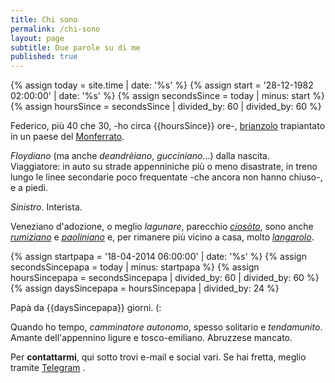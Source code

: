 ```yaml
---
title: Chi sono
permalink: /chi-sono
layout: page
subtitle: Due parole su di me
published: true
---
```

{% assign today = site.time | date: '%s' %}
{% assign start = '28-12-1982 02:00:00' | date: '%s' %}
{% assign secondsSince = today | minus: start %}
{% assign hoursSince = secondsSince | divided_by: 60 | divided_by: 60     %}

Federico, più 40 che 30, -ho circa {{hoursSince}} ore-, [brianzolo](https://it.wikipedia.org/wiki/Brianza) trapiantato in un paese del [Monferrato](https://it.wikipedia.org/wiki/Monferrato).

*Floydiano* (ma anche *deandrèiano*, *gucciniano*...) dalla nascita.  
Viaggiatore: in auto su strade appenniniche più o meno disastrate, in treno lungo le linee secondarie poco frequentate -che ancora non hanno chiuso-, e a piedi.

*Sinistro*.
Interista.

Veneziano d'adozione, o meglio *lagunare*, parecchio *[ciosòto](https://it.wikipedia.org/wiki/Chioggia "Chioggia su Wikipedia")*, sono anche *[rumiziano](https://it.wikipedia.org/wiki/Paolo_Rumiz "Paolo Rumiz su Wikipedia")* e *[paoliniano](https://it.wikipedia.org/wiki/Marco_Paolini "Marco Paolini su Wikipedia")* e, per rimanere più vicino a casa, molto *[langarolo](https://it.wikipedia.org/wiki/Langhe "Langhe su Wikipedia")*.

{% assign startpapa = '18-04-2014 06:00:00' | date: '%s' %}
{% assign secondsSincepapa = today | minus: startpapa %}
{% assign hoursSincepapa = secondsSincepapa | divided_by: 60 | divided_by: 60     %}
{% assign daysSincepapa = hoursSincepapa | divided_by: 24  %}

Papà da {{daysSincepapa}} giorni. (:

Quando ho tempo, *camminatore autonomo*, spesso solitario e *tendamunito*. 
Amante dell'appennino ligure e tosco-emiliano.
Abruzzese mancato.

<a id="contattami"></a>
Per **contattarmi**, qui sotto trovi e-mail e social vari. Se hai fretta, meglio tramite [Telegram](https://telegram.me/shineon82)
.
